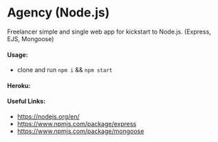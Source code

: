 # Agency (Node.js)

Freelancer simple and single web app for kickstart to Node.js. (Express, EJS, Mongoose)
#### Usage:

- clone and run `npm i` && `npm start`

#### Heroku:



#### Useful Links:

- https://nodejs.org/en/
- https://www.npmjs.com/package/express
- https://www.npmjs.com/package/mongoose
